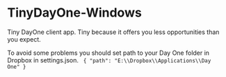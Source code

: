 TinyDayOne-Windows
==================

Tiny DayOne client app. Tiny because it offers you less opportunities than you expect.

To avoid some problems you should set path to your Day One folder in Dropbox in settings.json.
` {
    "path": "E:\\Dropbox\\Applications\\Day One"
  }`
